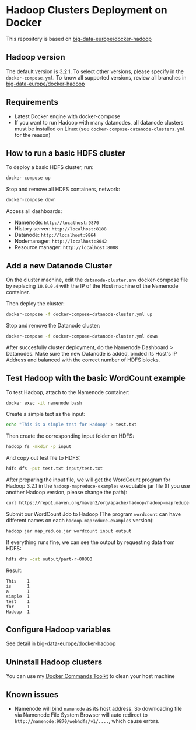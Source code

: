 # Hadoop Clusters Deployment on Docker

This repository is based on [big-data-europe/docker-hadoop](https://github.com/big-data-europe/docker-hadoop)

## Hadoop version

The default version is 3.2.1.
To select other versions, please specify in the `docker-compose.yml`.
To know all supported versions, review all branches in [big-data-europe/docker-hadoop](https://github.com/big-data-europe/docker-hadoop)

## Requirements

- Latest Docker engine with docker-compose
- If you want to run Hadoop with many datanodes, all datanode clusters must be installed on Linux (see `docker-compose-datanode-clusters.yml` for the reason)

## How to run a basic HDFS cluster

To deploy a basic HDFS cluster, run:

```bash
docker-compose up
```

Stop and remove all HDFS containers, network:

```bash
docker-compose down
```

Access all dashboards:

- Namenode: `http://localhost:9870`
- History server: `http://localhost:8188`
- Datanode: `http://localhost:9864`
- Nodemanager: `http://localhost:8042`
- Resource manager: `http://localhost:8088`

## Add a new Datanode Cluster

On the cluster machine, edit the `datanode-cluster.env` docker-compose file by replacing `10.0.0.4` with the IP of the Host machine of the Namenode container.

Then deploy the cluster:

```bash
docker-compose -f docker-compose-datanode-cluster.yml up
```

Stop and remove the Datanode cluster:

```bash
docker-compose -f docker-compose-datanode-cluster.yml down
```

After succesfully cluster deployment, do the Namenode Dashboard > Datanodes. Make sure the new Datanode is added, binded its Host's IP Address and balanced with the correct number of HDFS blocks.

## Test Hadoop with the basic WordCount example

To test Hadoop, attach to the Namenode container:

```bash
docker exec -it namenode bash
```

Create a simple text as the input:

```bash
echo "This is a simple test for Hadoop" > test.txt
```

Then create the corresponding input folder on HDFS:

```bash
hadoop fs -mkdir -p input
```

And copy out test file to HDFS:

```bash
hdfs dfs -put test.txt input/test.txt
```

After preparing the input file, we will get the WordCount program for Hadoop 3.2.1 in the `hadoop-mapreduce-examples` executable jar file (If you use another Hadoop version, please change the path):

```bash
curl https://repo1.maven.org/maven2/org/apache/hadoop/hadoop-mapreduce-examples/3.2.1/hadoop-mapreduce-examples-3.2.1.jar --output map_reduce.jar
```

Submit our WordCount Job to Hadoop (The program `wordcount` can have different names on each `hadoop-mapreduce-examples` version):

```bash
hadoop jar map_reduce.jar wordcount input output
```

If everything runs fine, we can see the output by requesting data from HDFS:

```bash
hdfs dfs -cat output/part-r-00000
```

Result:

```text
This    1
is      1
a       1
simple  1
test    1
for     1
Hadoop  1
```

## Configure Hadoop variables

See detail in [big-data-europe/docker-hadoop](https://github.com/big-data-europe/docker-hadoop)

## Uninstall Hadoop clusters

You can use my [Docker Commands Toolkt](https://github.com/ghostbbbmt/docker-commands) to clean your host machine

## Known issues

- Namenode will bind `namenode` as its host address. So downloading file via Namenode File System Browser will auto redirect to `http://namenode:9870/webhdfs/v1/....`, which cause errors.
